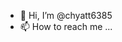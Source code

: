 - 👋 Hi, I’m @chyatt6385
- 📫 How to reach me ...

<!---
chyatt6385/chyatt6385 is a ✨ special ✨ repository because its `README.md` (this file) appears on your GitHub profile.
You can click the Preview link to take a look at your changes.
--->
